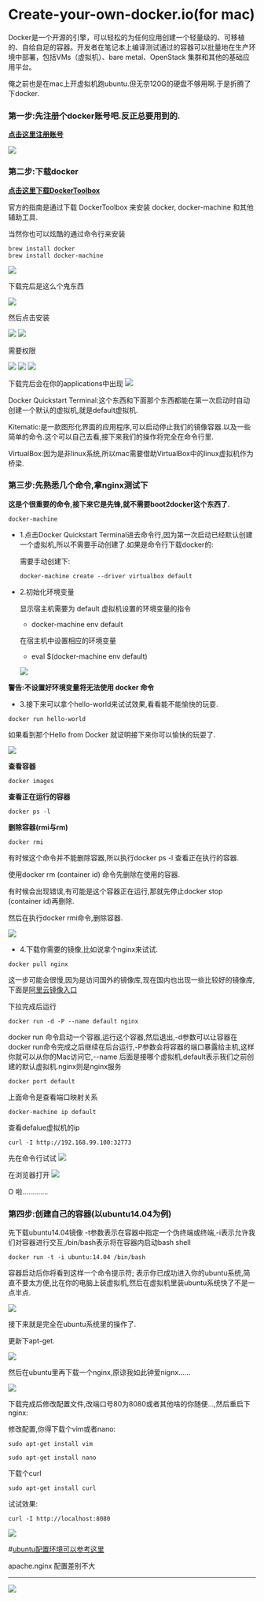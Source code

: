 # Create-your-own-docker.io(for mac)

Docker是一个开源的引擎，可以轻松的为任何应用创建一个轻量级的、可移植的、自给自足的容器。开发者在笔记本上编译测试通过的容器可以批量地在生产环境中部署，包括VMs（虚拟机）、bare metal、OpenStack 集群和其他的基础应用平台。 

俺之前也是在mac上开虚拟机跑ubuntu.但无奈120G的硬盘不够用啊.于是折腾了下docker.



### 第一步:先注册个docker账号吧.反正总要用到的.
**[点击这里注册账号](https://hub.docker.com/)**

![](./img/register.png)

### 第二步:下载docker
**[点击这里下载DockerToolbox](https://www.docker.com/products/docker-toolbox)**

官方的指南是通过下载  DockerToolbox 来安装 docker, docker-machine 和其他辅助工具.

当然你也可以炫酷的通过命令行来安装

```
brew install docker 
brew install docker-machine

```


![](./img/toolbox.png)

下载完后是这么个鬼东西

![](./img/dockerToolbox.png)

然后点击安装

![](./img/install1.jpeg)
![](./img/install2.jpeg)

需要权限

![](./img/install3.jpeg)
![](./img/install4.jpeg)
![](./img/install5.jpeg)


下载完后会在你的applications中出现
![](./img/box.png)


Docker Quickstart Terminal:这个东西和下面那个东西都能在第一次启动时自动创建一个默认的虚拟机,就是default虚拟机.

Kitematic:是一款图形化界面的应用程序,可以启动停止我们的镜像容器.以及一些简单的命令.这个可以自己去看,接下来我们的操作将完全在命令行里.

VirtualBox:因为是非linux系统,所以mac需要借助VirtualBox中的linux虚拟机作为桥梁.

### 第三步:先熟悉几个命令,拿nginx测试下
**这是个很重要的命令,接下来它是先锋,就不需要boot2docker这个东西了.**

```
docker-machine
```

* 1.点击Docker Quickstart Terminal进去命令行,因为第一次启动已经默认创建一个虚拟机,所以不需要手动创建了.如果是命令行下载docker的:

	需要手动创建下:
	
	```
	docker-machine create --driver virtualbox default
	```

* 2.初始化环境变量

	显示宿主机需要为 default 虚拟机设置的环境变量的指令
	
	* docker-machine env default 
	
	在宿主机中设置相应的环境变量
	
	* eval $(docker-machine env default)
	
	![](./img/default.png)

**警告:不设置好环境变量将无法使用 docker 命令**

* 3.接下来可以拿个hello-world来试试效果,看看能不能愉快的玩耍.

```
docker run hello-world

```

如果看到那个Hello from Docker 就证明接下来你可以愉快的玩耍了.

![](./img/hello-world.png)

	
**查看容器**

```
docker images
```	
**查看正在运行的容器**

```
docker ps -l
```
	
**删除容器(rmi与rm)**

```
docker rmi 
```
有时候这个命令并不能删除容器,所以执行docker ps -l 查看正在执行的容器.

使用docker rm (container id) 命令先删除在使用的容器.

有时候会出现错误,有可能是这个容器正在运行,那就先停止docker stop (container id)再删除.

然后在执行docker rmi命令,删除容器.
	
![](./img/docker-rm.png)

* 4.下载你需要的镜像,比如说拿个nginx来试试.

```
docker pull nginx
```

这一步可能会很慢,因为是访问国外的镜像库,现在国内也出现一些比较好的镜像库,下面是[阿里云镜像入口](https://dev.aliyun.com)

下拉完成后运行
```
docker run -d -P --name default nginx
```

docker run 命令启动一个容器,运行这个容器,然后退出,-d参数可以让容器在docker run命令完成之后继续在后台运行,-P参数会将容器的端口暴露给主机,这样你就可以从你的Mac访问它,--name 后面是接哪个虚拟机,default表示我们之前创建的默认虚拟机.nginx则是nginx服务

```
docker port default
```
上面命令是查看端口映射关系

```
docker-machine ip default
```
查看defalue虚拟机的ip

```
curl -I http://192.168.99.100:32773
```

先在命令行试试
![](./img/run-nginx.png)

在浏览器打开
![](./img/client-nginx.png)

O 啦.............

### 第四步:创建自己的容器(以ubuntu14.04为例)

先下载ubuntu14.04镜像
-t参数表示在容器中指定一个伪终端或终端,-i表示允许我们对容器进行交互,/bin/bash表示将在容器内启动bash shell

```
docker run -t -i ubuntu:14.04 /bin/bash
```

容器启动后你将看到这样一个命令提示符; 表示你已成功进入你的ubuntu系统,简直不要太方便,比在你的电脑上装虚拟机,然后在虚拟机里装ubuntu系统快了不是一点半点.

![](./img/bash.png)

接下来就是完全在ubuntu系统里的操作了.

更新下apt-get.

![](./img/in-ubuntu.png)

然后在ubuntu里再下载一个nginx,原谅我如此钟爱nignx......

![](./img/install-nginx.png)


下载完成后修改配置文件,改端口号80为8080或者其他啥的你随便...,然后重启下nginx:

修改配置,你得下载个vim或者nano:

```
sudo apt-get install vim
```
```
sudo apt-get install nano
```



下载个curl

```
sudo apt-get install curl
```

试试效果:

```
curl -I http://localhost:8080
```

![](./img/ubuntu-curl.png)


#[ubuntu配置环境可以参考这里](https://github.com/alihanniba/IDE-install-for-Ubuntu14.04)

apache.nginx 配置差别不大


---
![](./img/alihanniba.png)
